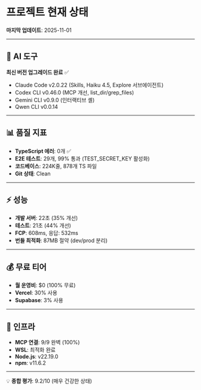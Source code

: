 # 프로젝트 현재 상태

**마지막 업데이트**: 2025-11-01

---

## 🤖 AI 도구

**최신 버전 업그레이드 완료** ✅

- Claude Code v2.0.22 (Skills, Haiku 4.5, Explore 서브에이전트)
- Codex CLI v0.46.0 (MCP 개선, list_dir/grep_files)
- Gemini CLI v0.9.0 (인터랙티브 셸)
- Qwen CLI v0.0.14

---

## 📊 품질 지표

- **TypeScript 에러**: 0개 ✅
- **E2E 테스트**: 29개, 99% 통과 (TEST_SECRET_KEY 활성화)
- **코드베이스**: 224K줄, 878개 TS 파일
- **Git 상태**: Clean

---

## ⚡ 성능

- **개발 서버**: 22초 (35% 개선)
- **테스트**: 21초 (44% 개선)
- **FCP**: 608ms, 응답: 532ms
- **번들 최적화**: 87MB 절약 (dev/prod 분리)

---

## 💰 무료 티어

- **월 운영비**: $0 (100% 무료)
- **Vercel**: 30% 사용
- **Supabase**: 3% 사용

---

## 🔌 인프라

- **MCP 연결**: 9/9 완벽 (100%)
- **WSL**: 최적화 완료
- **Node.js**: v22.19.0
- **npm**: v11.6.2

---

💡 **종합 평가**: 9.2/10 (매우 건강한 상태)
